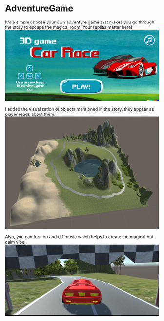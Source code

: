 # AdventureGame
It's a simple choose your own adventure game that makes you go through the story to escape the magical room! Your replies matter here! 
![alt text](https://github.com/Alima2104/racing-game/blob/main/Assets/Resources/landing.png?raw=true)

I added the visualization of objects mentioned in the story, they appear as player reads about them.
![alt text](https://github.com/Alima2104/racing-game/blob/main/Assets/Resources/terrain.png?raw=true)

Also, you can turn on and off music which helps to create the magical but calm vibe!
![alt text](https://github.com/Alima2104/racing-game/blob/main/Assets/Resources/game_inside.png?raw=true)
